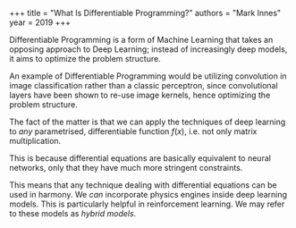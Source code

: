 +++
title = "What Is Differentiable Programming?"
authors = "Mark Innes"
year = 2019
+++

Differentiable Programming is a form of Machine Learning that takes an opposing
approach to Deep Learning; instead of increasingly deep models, it aims to
optimize the problem structure. 

An example of Differentiable Programming would be utilizing convolution in
image classification rather than a classic perceptron, since convolutional
layers have been shown to re-use image kernels, hence optimizing the problem
structure.

The fact of the matter is that we can apply the techniques of deep learning to
_any_ parametrised, differentiable function $f(x)$, i.e. not only matrix
multiplication. 

This is because differential equations are basically equivalent to neural
networks, only that they have much more stringent constraints.

This means that any technique dealing with differential equations can be used
in harmony. We _can_ incorporate physics engines inside deep learning models.
This is particularly helpful in reinforcement learning. We may refer to these
models as _hybrid models_.
